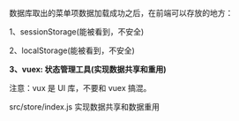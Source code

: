 数据库取出的菜单项数据加载成功之后，在前端可以存放的地方：

1、sessionStorage(能被看到，不安全)

2、localStorage(能被看到，不安全)

**3、vuex: 状态管理工具(实现数据共享和重用)**

注意：vux 是 UI 库，不要和 vuex 搞混。

src/store/index.js	实现数据共享和数据重用
